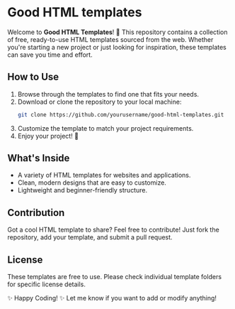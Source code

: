 # Good HTML templates

Welcome to **Good HTML Templates**! 🚀 This repository contains a collection of free, ready-to-use HTML templates sourced from the web. Whether you're starting a new project or just looking for inspiration, these templates can save you time and effort.

## How to Use

1. Browse through the templates to find one that fits your needs.
2. Download or clone the repository to your local machine:
   ```bash
   git clone https://github.com/yourusername/good-html-templates.git
3. Customize the template to match your project requirements.
4. Enjoy your project! 🎉

## What's Inside

- A variety of HTML templates for websites and applications.
- Clean, modern designs that are easy to customize.
- Lightweight and beginner-friendly structure.

## Contribution

Got a cool HTML template to share? Feel free to contribute! Just fork the repository, add your template, and submit a pull request.

## License

These templates are free to use. Please check individual template folders for specific license details.

✨ Happy Coding! ✨
Let me know if you want to add or modify anything!
